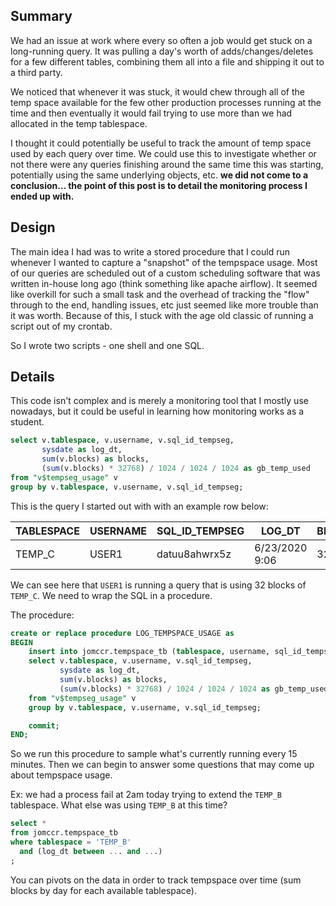 ## Summary

We had an issue at work where every so often a job would get stuck on a long-running query. It was
pulling a day's worth of adds/changes/deletes for a few different tables, combining them all into a 
file and shipping it out to a third party. 

We noticed that whenever it was stuck, it would chew through all of the temp space available for 
the few other production processes running at the time and then eventually it would fail trying to 
use more than we had allocated in the temp tablespace. 

I thought it could potentially be useful to track the amount of temp space used by each query over
time. We could use this to investigate whether or not there were any queries finishing around the 
same time this was starting, potentially using the same underlying objects, etc. **we did not come 
to a conclusion... the point of this post is to detail the monitoring process I ended up with.**

## Design

The main idea I had was to write a stored procedure that I could run whenever I wanted to capture a
"snapshot" of the tempspace usage. Most of our queries are scheduled out of a custom scheduling 
software that was written in-house long ago (think something like apache airflow). It seemed like 
overkill for such a small task and the overhead of tracking the "flow" through to the end, handling 
issues, etc just seemed like more trouble than it was worth. Because of this, I stuck with the age
old classic of running a script out of my crontab. 

So I wrote two scripts - one shell and one SQL. 

## Details

This code isn't complex and is merely a monitoring tool that I mostly use nowadays, but it 
could be useful in learning how monitoring works as a student. 

```sql
select v.tablespace, v.username, v.sql_id_tempseg, 
       sysdate as log_dt,
       sum(v.blocks) as blocks,
       (sum(v.blocks) * 32768) / 1024 / 1024 / 1024 as gb_temp_used
from "v$tempseg_usage" v
group by v.tablespace, v.username, v.sql_id_tempseg;
```

This is the query I started out with with an example row below: 

| TABLESPACE | USERNAME | SQL_ID_TEMPSEG | LOG_DT         | BLOCKS | GB_TEMP_USED |
|------------|----------|----------------|----------------|--------|--------------|
| TEMP_C     | USER1    | datuu8ahwrx5z  | 6/23/2020 9:06 | 32     | 0.000976563  |

We can see here that `USER1` is running a query that is using 32 blocks of `TEMP_C`. We need to 
wrap the SQL in a procedure. 

The procedure: 

```sql
create or replace procedure LOG_TEMPSPACE_USAGE as
BEGIN
    insert into jomccr.tempspace_tb (tablespace, username, sql_id_tempseg, log_dt, blocks, gb_temp_used) 
    select v.tablespace, v.username, v.sql_id_tempseg, 
           sysdate as log_dt,
           sum(v.blocks) as blocks,
           (sum(v.blocks) * 32768) / 1024 / 1024 / 1024 as gb_temp_used
    from "v$tempseg_usage" v
    group by v.tablespace, v.username, v.sql_id_tempseg;

    commit;
END;
```

So we run this procedure to sample what's currently running every 15 minutes. Then we can begin to answer some questions that may come up about tempspace usage. 

Ex: we had a process fail at 2am today trying to extend the `TEMP_B` tablespace. What else was using `TEMP_B` at this time? 

```sql
select * 
from jomccr.tempspace_tb 
where tablespace = 'TEMP_B'
  and (log_dt between ... and ...) 
;
```

You can pivots on the data in order to track tempspace over time (sum blocks by day for each available tablespace).


